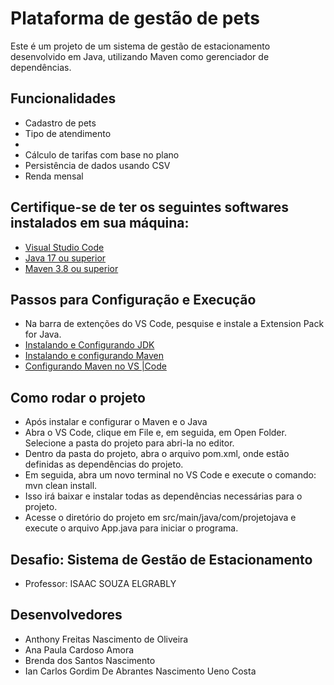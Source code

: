 # Plataforma de gestão de pets

Este é um projeto de um sistema de gestão de estacionamento desenvolvido em Java, utilizando Maven como gerenciador de dependências.

## Funcionalidades

- Cadastro de pets
- Tipo de atendimento
- 
- Cálculo de tarifas com base no plano
- Persistência de dados usando CSV
- Renda mensal

## Certifique-se de ter os seguintes softwares instalados em sua máquina:

- [Visual Studio Code](https://code.visualstudio.com/download)
- [Java 17 ou superior](https://www.oracle.com/br/java/technologies/downloads/)
- [Maven 3.8 ou superior](https://maven.apache.org/download.cgi)

## Passos para Configuração e Execução

- Na barra de extenções do VS Code, pesquise e  instale a  Extension Pack for Java.
- [Instalando e Configurando JDK](https://www.youtube.com/watch?v=_RlftGYiAn8)
- [Instalando e configurando Maven](https://www.youtube.com/watch?v=-ucX5w8Zm8s)
- [Configurando Maven no VS |Code ](https://www.youtube.com/watch?v=23rN0oDdOKg&t=110s)

## Como rodar o projeto

- Após instalar e configurar o Maven e o Java
- Abra o VS Code, clique em File e, em seguida, em Open Folder. Selecione a pasta do projeto para abri-la no editor.
- Dentro da pasta do projeto, abra o arquivo pom.xml, onde estão definidas as dependências do projeto.
- Em seguida, abra um novo terminal no VS Code e execute o comando: mvn clean install.
- Isso irá baixar e instalar todas as dependências necessárias para o projeto.
- Acesse o diretório do projeto em src/main/java/com/projetojava e execute o arquivo App.java para iniciar o programa.

## Desafio: Sistema de Gestão de Estacionamento

- Professor: ​ISAAC SOUZA ELGRABLY

## Desenvolvedores 

- Anthony Freitas Nascimento de Oliveira
- Ana Paula Cardoso Amora
- Brenda dos Santos Nascimento 
- Ian Carlos Gordim De Abrantes Nascimento Ueno Costa
  
